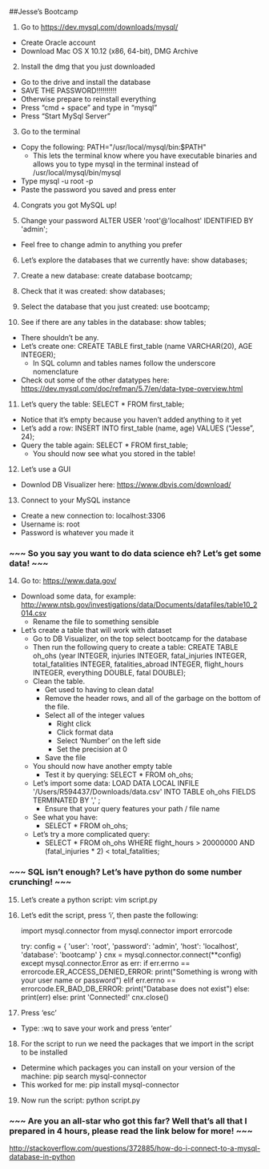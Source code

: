 ##Jesse’s Bootcamp

1) Go to https://dev.mysql.com/downloads/mysql/
  * Create Oracle account
  * Download Mac OS X 10.12 (x86, 64-bit), DMG Archive
  
2) Install the dmg that you just downloaded
  * Go to the drive and install the database
  * SAVE THE PASSWORD!!!!!!!!!!
   * Otherwise prepare to reinstall everything
 * Press “cmd + space” and type in “mysql”
 * Press “Start MySql Server”
 
3) Go to the terminal
 * Copy the following: PATH="/usr/local/mysql/bin:$PATH"
   * This lets the terminal know where you have executable binaries and allows you to type mysql in the terminal instead of /usr/local/mysql/bin/mysql
 * Type mysql -u root -p
 * Paste the password you saved and press enter
 
4) Congrats you got MySQL up!

5) Change your password ALTER USER 'root'@'localhost' IDENTIFIED BY 'admin';
 * Feel free to change admin to anything you prefer

6) Let’s explore the databases that we currently have: show databases;

7) Create a new database: create database bootcamp;

8) Check that it was created: show databases;

9) Select the database that you just created: use bootcamp;

10) See if there are any tables in the database: show tables;
 * There shouldn’t be any.
 * Let’s create one: CREATE TABLE first_table (name VARCHAR(20), AGE INTEGER);
   * In SQL column and tables names follow the underscore nomenclature
 * Check out some of the other datatypes here: https://dev.mysql.com/doc/refman/5.7/en/data-type-overview.html

11) Let’s query the table: SELECT * FROM first_table;
 * Notice that it’s empty because you haven’t added anything to it yet
 * Let’s add a row: INSERT INTO first_table (name, age) VALUES (“Jesse”, 24);
 * Query the table again: SELECT * FROM first_table;
    * You should now see what you stored in the table!

12) Let’s use a GUI
 * Downlod DB Visualizer here: https://www.dbvis.com/download/

13) Connect to your MySQL instance
 * Create a new connection to: localhost:3306
 * Username is: root
 * Password is whatever you made it


### ~~~ So you say you want to do data science eh? Let’s get some data! ~~~


14) Go to: https://www.data.gov/
 * Download some data, for example: http://www.ntsb.gov/investigations/data/Documents/datafiles/table10_2014.csv 
   * Rename the file to something sensible
 * Let’s create a table that will work with dataset
   * Go to DB Visualizer, on the top select bootcamp for the database
   * Then run the following query to create a table: CREATE TABLE oh_ohs (year INTEGER, injuries INTEGER, fatal_injuries INTEGER, total_fatalities INTEGER, fatalities_abroad INTEGER, flight_hours INTEGER, everything DOUBLE, fatal DOUBLE); 
   * Clean the table. 
     * Get used to having to clean data!
     * Remove the header rows, and all of the garbage on the bottom of the file.
     * Select all of the integer values
        * Right click
        * Click format data
        * Select ‘Number’ on the left side
        * Set the precision at 0
     * Save the file
   * You should now have another empty table
     * Test it by querying: SELECT * FROM oh_ohs;
   * Let’s import some data: LOAD DATA LOCAL INFILE '/Users/R594437/Downloads/data.csv' INTO TABLE oh_ohs FIELDS TERMINATED BY ',' ;
     * Ensure that your query features your path / file name
   * See what you have:
     * SELECT * FROM oh_ohs;
   * Let’s try a more complicated query:
     * SELECT * FROM oh_ohs WHERE flight_hours > 20000000 AND (fatal_injuries * 2) < total_fatalities; 


### ~~~ SQL isn’t enough? Let’s have python do some number crunching! ~~~

15) Let’s create a python script: vim script.py

16) Let’s edit the script, press ‘i’, then paste the following:

    import mysql.connector
    from mysql.connector import errorcode

    try:
      config = {
            'user': 'root',
            'password': 'admin',
            'host': 'localhost',
            'database': 'bootcamp'
      }
      cnx = mysql.connector.connect(**config)
    except mysql.connector.Error as err:
      if err.errno == errorcode.ER_ACCESS_DENIED_ERROR:
        print("Something is wrong with your user name or password")
      elif err.errno == errorcode.ER_BAD_DB_ERROR:
        print("Database does not exist")
      else:
        print(err)
    else:
      print 'Connected!'
      cnx.close()


17) Press ‘esc’
 * Type: :wq to save your work and press ‘enter’

18) For the script to run we need the packages that we import in the script to be installed
 * Determine which packages you can install on your version of the machine: pip search mysql-connector
 * This worked for me: pip install mysql-connector

19) Now run the script: python script.py

### ~~~ Are you an all-star who got this far? Well that’s all that I prepared in 4 hours, please read the link below for more! ~~~

http://stackoverflow.com/questions/372885/how-do-i-connect-to-a-mysql-database-in-python

